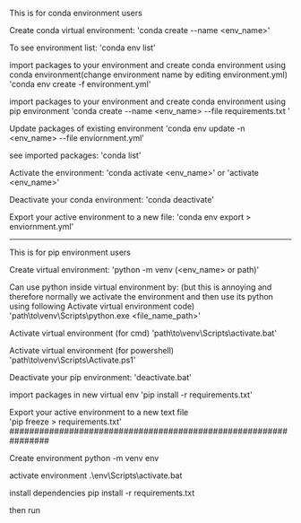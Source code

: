 This is for conda environment users

Create conda virtual environment:
    'conda create --name <env_name>'

To see environment list:
    'conda env list'

import packages to your environment and create conda environment  using conda environment(change environment name by editing environment.yml)
    'conda env create -f environment.yml'

import packages to your environment and create conda environment  using pip environment
    'conda create --name <env_name> --file requirements.txt '

Update packages of existing environment 
    'conda env update -n <env_name> --file enviornment.yml'

see imported packages:
    'conda list'

Activate the environment:
    'conda activate <env_name>' or 'activate <env_name>'

Deactivate your conda environment:
    'conda deactivate'

Export your active environment to a new file:
    'conda env export > enviornment.yml'


-------------------------------------------------------

This is for pip environment users

Create virtual environment:
    'python -m venv (<env_name> or path)'

Can use python inside virtual environment by: (but this is annoying and therefore normally we activate the environment and then use its python using following Activate virtual environment code)
    'path\to\venv\Scripts\python.exe <file_name_path>'

Activate virtual environment (for cmd)
    'path\to\venv\Scripts\activate.bat'

Activate virtual environment (for powershell)
    'path\to\venv\Scripts\Activate.ps1'

Deactivate your pip environment:
    'deactivate.bat'

import packages in new virtual env
    'pip install -r requirements.txt'

Export your active environment to a new text file  
    'pip freeze > requirements.txt'
################################################################

Create environment
python -m venv env

activate environment
.\env\Scripts\activate.bat

install dependencies
pip install -r requirements.txt 

then run
